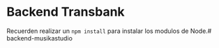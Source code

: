 # Backend Transbank

Recuerden realizar un ```npm install``` para instalar los modulos de Node.# backend-musikastudio
